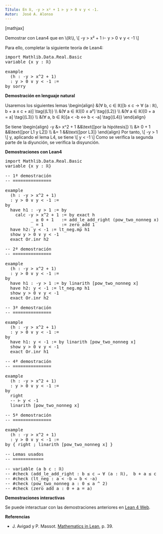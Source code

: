 ```yaml
---
Título: En ℝ, -y > x² + 1 ⊢ y > 0 ∨ y < -1.
Autor:  José A. Alonso
---
```


[mathjax]

Demostrar con Lean4 que en \\(ℝ\\),
\\[ -y > x² + 1 ⊢ y > 0 ∨ y < -1 \\]

Para ello, completar la siguiente teoría de Lean4:

<pre lang="lean">
import Mathlib.Data.Real.Basic
variable {x y : ℝ}

example
  (h : -y > x^2 + 1)
  : y > 0 ∨ y < -1 :=
by sorry
</pre>
<!--more-->

<b>Demostración en lenguaje natural</b>

Usaremos los siguientes lemas
\\begin{align}
   &(∀ b, c ∈ ℝ)[b ≤ c → ∀ (a : ℝ),  b + a ≤ c + a)]               \\tag{(L1)} \\\\
   &(∀ a ∈ ℝ)[0 ≤ a²]                                              \\tag{(L2)} \\\\
   &(∀ a  ∈ ℝ)[0 + a = a]                                          \\tag{(L3)} \\\\
   &(∀ a, b ∈ ℝ)[a < -b ↔ b < -a]                                  \\tag{(L4)}
\\end{align}

Se tiene
\\begin{align}
   -y &> x^2 + 1    &&\\text{[por la hipótesis]} \\\\
      &≥ 0 + 1      &&\\text{[por L1 y L2]} \\\\
      &= 1          &&\\text{[por L3]}
\\end{align}
Por tanto,
\\[ -y > 1 \\]
y, aplicando el lema L4, se tiene
\\[ y < -1 \\]
Como se verifica la segunda parte de la diyunción, se verifica la disyunción.

<b>Demostraciones con Lean4</b>

<pre lang="lean">
import Mathlib.Data.Real.Basic
variable {x y : ℝ}

-- 1ª demostración
-- ===============

example
  (h : -y > x^2 + 1)
  : y > 0 ∨ y < -1 :=
by
  have h1 : -y > 1 := by
    calc -y > x^2 + 1 := by exact h
          _ ≥ 0 + 1   := add_le_add_right (pow_two_nonneg x) 1
          _ = 1       := zero_add 1
  have h2: y < -1 := lt_neg.mp h1
  show y > 0 ∨ y < -1
  exact Or.inr h2

-- 2ª demostración
-- ===============

example
  (h : -y > x^2 + 1)
  : y > 0 ∨ y < -1 :=
by
  have h1 : -y > 1 := by linarith [pow_two_nonneg x]
  have h2: y < -1 := lt_neg.mp h1
  show y > 0 ∨ y < -1
  exact Or.inr h2

-- 3ª demostración
-- ===============

example
  (h : -y > x^2 + 1)
  : y > 0 ∨ y < -1 :=
by
  have h1: y < -1 := by linarith [pow_two_nonneg x]
  show y > 0 ∨ y < -1
  exact Or.inr h1

-- 4ª demostración
-- ===============

example
  (h : -y > x^2 + 1)
  : y > 0 ∨ y < -1 :=
by
  right
  -- ⊢ y < -1
  linarith [pow_two_nonneg x]

-- 5ª demostración
-- ===============

example
  (h : -y > x^2 + 1)
  : y > 0 ∨ y < -1 :=
by { right ; linarith [pow_two_nonneg x] }

-- Lemas usados
-- ============

-- variable (a b c : ℝ)
-- #check (add_le_add_right : b ≤ c → ∀ (a : ℝ),  b + a ≤ c + a)
-- #check (lt_neg : a < -b ↔ b < -a)
-- #check (pow_two_nonneg a : 0 ≤ a ^ 2)
-- #check (zero_add a : 0 + a = a)
</pre>

<b>Demostraciones interactivas</b>

Se puede interactuar con las demostraciones anteriores en <a href="https://live.lean-lang.org/#url=https://raw.githubusercontent.com/jaalonso/Calculemus2/main/src/Introduccion_de_la_disyuncion_2.lean" rel="noopener noreferrer" target="_blank">Lean 4 Web</a>.

<b>Referencias</b>

<ul>
<li> J. Avigad y P. Massot. <a href="https://bit.ly/3U4UjBk">Mathematics in Lean</a>, p. 39.</li>
</ul>
